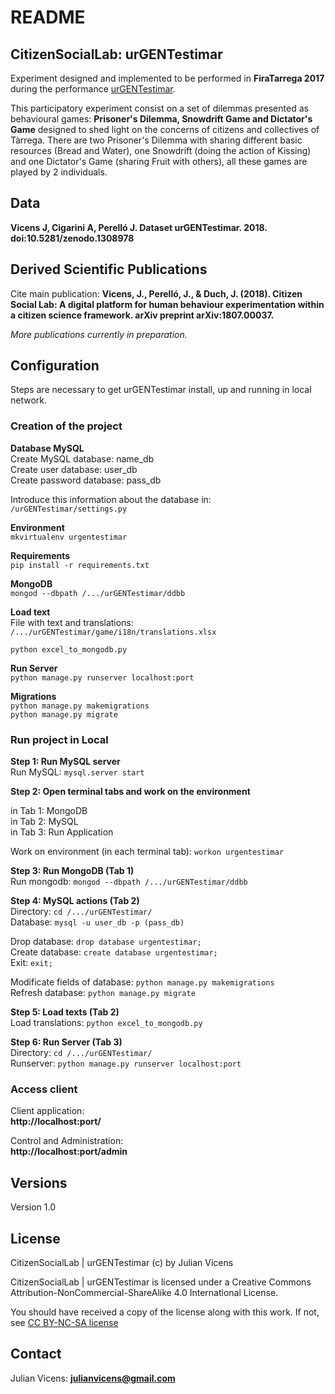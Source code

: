 # README #

## CitizenSocialLab: urGENTestimar ##

Experiment designed and implemented to be performed in **FiraTarrega 2017** during the performance [urGENTestimar](https://www.firatarrega.cat/fira/programa/en_2017/33/urgentestimar).

This participatory experiment consist on a set of dilemmas presented as behavioural games: **Prisoner's Dilemma, Snowdrift Game and Dictator's Game** designed to shed light on the concerns of citizens and collectives of Tàrrega. There are two Prisoner's Dilemma with sharing different basic resources (Bread and Water), one Snowdrift (doing the action of Kissing) and one Dictator's Game (sharing Fruit with others), all these games are played by 2 individuals.

## Data ##
**Vicens J, Cigarini A, Perelló J. Dataset urGENTestimar. 2018. doi:10.5281/zenodo.1308978**  

## Derived Scientific Publications ##
Cite main publication: **Vicens, J., Perelló, J., & Duch, J. (2018). Citizen Social Lab: A digital platform for human behaviour experimentation within a citizen science framework. arXiv preprint arXiv:1807.00037.**

*More publications currently in preparation.*

## Configuration ##
Steps are necessary to get urGENTestimar install, up and running in local network.

### Creation of the project ###

__Database MySQL__  
Create MySQL database: name\_db  
Create user database: user\_db  
Create password database: pass\_db

Introduce this information about the database in: `/urGENTestimar/settings.py`

__Environment__   
```mkvirtualenv urgentestimar ```  

__Requirements__  
```pip install -r requirements.txt```

__MongoDB__  
```mongod --dbpath /.../urGENTestimar/ddbb```

__Load text__   
File with text and translations:  `/.../urGENTestimar/game/i18n/translations.xlsx`  
   
```python excel_to_mongodb.py```

__Run Server__  
```python manage.py runserver localhost:port```

__Migrations__  
```python manage.py makemigrations```  
```python manage.py migrate```  

### Run project in Local ###

__Step 1: Run MySQL server__  
Run MySQL: `mysql.server start`

__Step 2: Open terminal tabs and work on the environment__  

in Tab 1: MongoDB  
in Tab 2: MySQL  
in Tab 3: Run Application  

Work on environment (in each terminal tab): `workon urgentestimar`

__Step 3: Run MongoDB (Tab 1)__  
Run mongodb: `mongod --dbpath /.../urGENTestimar/ddbb`

__Step 4: MySQL actions (Tab 2)__  
Directory: `cd /.../urGENTestimar/`   
Database: `mysql -u user_db -p (pass_db)`

Drop database: `drop database urgentestimar;`  
Create database: `create database urgentestimar;`  
Exit: `exit;`

Modificate fields of database: `python manage.py makemigrations`  
Refresh database:
`python manage.py migrate` 

__Step 5: Load texts (Tab 2)__    
Load translations: `python excel_to_mongodb.py`

__Step 6: Run Server (Tab 3)__  
Directory: `cd /.../urGENTestimar/ `   
Runserver: `python manage.py runserver localhost:port`

### Access client ###
Client application:  
**http://localhost:port/**  
 
Control and Administration:  
**http://localhost:port/admin**
## Versions ##
Version 1.0

## License ##
CitizenSocialLab | urGENTestimar (c) by Julian Vicens

CitizenSocialLab | urGENTestimar is licensed under a
Creative Commons Attribution-NonCommercial-ShareAlike 4.0 International License.

You should have received a copy of the license along with this
work. If not, see [CC BY-NC-SA license](https://creativecommons.org/licenses/by-nc-sa/4.0/)

## Contact ##

Julian Vicens: **julianvicens@gmail.com**
